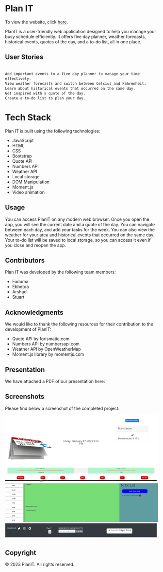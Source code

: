 # Plan IT
To view the website, click [here](https://fadumasaidcodes.github.io/Project-1-Plan-IT/).

PlanIT is a user-friendly web application designed to help you manage your busy schedule efficiently. It offers five day planner, weather forecasts, historical events, quotes of the day, and a to-do list, all in one place.

## User Stories
```As a user with a busy schedule, you can use PlanIT to:

Add important events to a five day planner to manage your time effectively.
View weather forecasts and switch between Celsius and Fahrenheit.
Learn about historical events that occurred on the same day.
Get inspired with a quote of the day.
Create a to-do list to plan your day.
```

# Tech Stack

Plan IT is built using the following technologies:

* JavaScript
* HTML
* CSS
* Bootstrap
* Quote API
* Numbers API
* Weather API
* Local storage
* DOM Manipulation
* Moment.js
* Video animation

## Usage
You can access PlanIT on any modern web browser. Once you open the app, you will see the current date and a quote of the day. You can navigate between each day, and add your tasks for the week. You can also view the weather for your area and historical events that occurred on the same day. Your to-do list will be saved to local storage, so you can access it even if you close and reopen the app.

## Contributors
Plan IT was developed by the following team members:

* Faduma
* Ebhetoa
* Arshad 
* Stuart

## Acknowledgments
We would like to thank the following resources for their contribution to the development of PlanIT:

* Quote API by forismatic.com
* Numbers API by numbersapi.com
* Weather API by OpenWeatherMap
* Moment.js library by momentjs.com

## Presentation

We have attached a PDF of our presentation here:



## Screenshots

Please find below a screenshot of the completed project:

<img src="./assets/IMG/project.png">

## Copyright
© 2023 PlanIT. All rights reserved.
